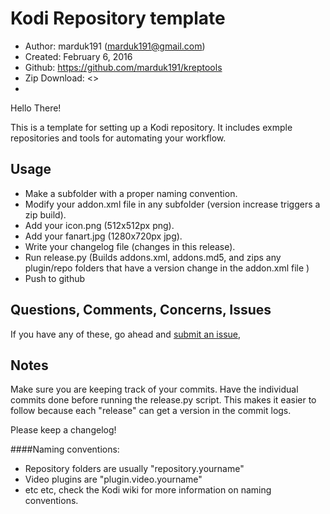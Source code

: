 Kodi Repository template
=========================

* Author:	marduk191 (<marduk191@gmail.com>)
* Created:	February 6, 2016
* Github:	<https://github.com/marduk191/kreptools>
* Zip Download:	<>
* 

Hello There!

This is a template for setting up a Kodi repository. It includes exmple repositories and tools for automating your workflow.

Usage
-----
* Make a subfolder with a proper naming convention.
* Modify your addon.xml file in any subfolder (version increase triggers a zip build).
* Add your icon.png  (512x512px png).
* Add your fanart.jpg (1280x720px jpg).
* Write your changelog file (changes in this release).
* Run release.py (Builds addons.xml, addons.md5, and zips any plugin/repo folders that have a version change in the addon.xml file )
* Push to github

Questions, Comments, Concerns, Issues
-------------------------------------
If you have any of these, go ahead and [submit an issue](https://github.com/marduk191/kreptools/issues),

Notes
------------------------
Make sure you are keeping track of your commits. Have the individual commits done before running the release.py script. This makes it easier to follow because each "release" can get a version in the commit logs.

Please keep a changelog!

####Naming conventions:
* Repository folders are usually "repository.yourname"
* Video plugins are "plugin.video.yourname"
* etc etc, check the Kodi wiki for more information on naming conventions.
